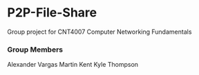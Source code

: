 # P2P-File-Share
Group project for CNT4007 Computer Networking Fundamentals

### Group Members
Alexander Vargas
Martin Kent
Kyle Thompson
